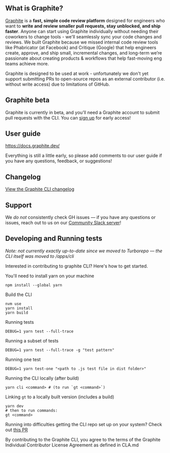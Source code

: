 ## What is Graphite?

[Graphite](https://graphite.dev) is a **fast, simple code review platform** designed for engineers who want to **write and review smaller pull requests, stay unblocked, and ship faster**.  Anyone can start using Graphite individually without needing their coworkers to change tools - we'll seamlessly sync your code changes and reviews.  We built Graphite because we missed internal code review tools like Phabricator (at Facebook) and Critique (Google) that help engineers create, approve, and ship small, incremental changes, and long-term we’re passionate about creating products & workflows that help fast-moving eng teams achieve more.

Graphite is designed to be used at work - unfortunately we don't yet support submitting PRs to open-source repos as an external contributor (i.e. without write access) due to limitations of GitHub.

## Graphite beta
Graphite is currently in beta, and you’ll need a Graphite account to submit pull requests with the CLI.  You can [sign up](https://graphite.dev) for early access!

## User guide

<https://docs.graphite.dev/>

Everything is still a little early, so please add comments to our user guide if you have any questions, feedback, or suggestions!

## Changelog

[View the Graphite CLI changelog](apps/cli/.CHANGELOG.md)

## Support

We *do not* consistently check GH issues — if you have any questions or issues, reach out to us on our [Community Slack server](https://join.slack.com/t/graphite-community/shared_invite/zt-1as9rdo7r-pYmEZzt6M1EhTkvJFNhsnQ)!

## Developing and Running tests

*Note: not currently exactly up-to-date since we moved to Turborepo — the CLI itself was moved to /apps/cli*

Interested in contributing to graphite CLI? Here's how to get started.

You'll need to install yarn on your machine
```
npm install --global yarn
```

Build the CLI
```
nvm use
yarn install
yarn build
```

Running tests
```
DEBUG=1 yarn test --full-trace
```

Running a subset of tests
```
DEBUG=1 yarn test --full-trace -g "test pattern"
```

Running one test
```
DEBUG=1 yarn test-one "<path to .js test file in dist folder>"
```

Running the CLI locally (after build)
```
yarn cli <command> # (to run `gt <command>`)
```

Linking `gt` to a locally built version (includes a build)
```
yarn dev
# then to run commands:
gt <command>
```

Running into difficulties getting the CLI repo set up on your system? Check out [this PR](https://github.com/withgraphite/graphite-cli/pull/1066?no-redirect=1)

By contributing to the Graphite CLI, you agree to the terms of the Graphite Individual Contributor License Agreement as defined in CLA.md
